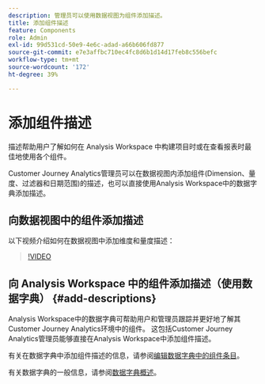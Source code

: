 ```yaml
---
description: 管理员可以使用数据视图为组件添加描述。
title: 添加组件描述
feature: Components
role: Admin
exl-id: 99d531cd-50e9-4e6c-adad-a66b606fd877
source-git-commit: e7e3affbc710ec4fc8d6b1d14d17feb8c556befc
workflow-type: tm+mt
source-wordcount: '172'
ht-degree: 39%

---
```


# 添加组件描述

描述帮助用户了解如何在 Analysis Workspace 中构建项目时或在查看报表时最佳地使用各个组件。

Customer Journey Analytics管理员可以在数据视图内添加组件(Dimension、量度、过滤器和日期范围)的描述，也可以直接使用Analysis Workspace中的数据字典添加描述。

## 向数据视图中的组件添加描述

以下视频介绍如何在数据视图中添加维度和量度描述：

>[!VIDEO](https://video.tv.adobe.com/v/25453/?quality=12)

## 向 Analysis Workspace 中的组件添加描述（使用数据字典） {#add-descriptions}

Analysis Workspace中的数据字典可帮助用户和管理员跟踪并更好地了解其Customer Journey Analytics环境中的组件。 这包括Customer Journey Analytics管理员能够直接在Analysis Workspace中添加组件描述。

有关在数据字典中添加组件描述的信息，请参阅[编辑数据字典中的组件条目](/help/components/data-dictionary/edit-entries-data-dictionary.md)。

有关数据字典的一般信息，请参阅[数据字典概述](/help/components/data-dictionary/data-dictionary-overview.md)。
